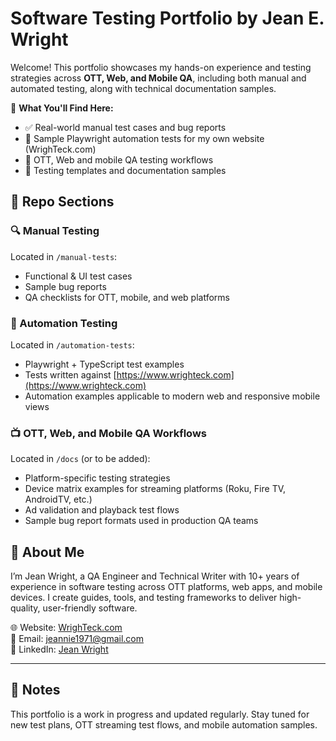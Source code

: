 # Software Testing Portfolio by Jean E. Wright
Welcome! This portfolio showcases my hands-on experience and testing strategies across **OTT, Web, and Mobile QA**, including both manual and automated testing, along with technical documentation samples.

🧪 **What You'll Find Here:**
- ✅ Real-world manual test cases and bug reports
- 🤖 Sample Playwright automation tests for my own website (WrighTeck.com)
- 📱 OTT, Web and mobile QA testing workflows
- 📝 Testing templates and documentation samples
  
## 📂 Repo Sections

### 🔍 Manual Testing
Located in `/manual-tests`:
- Functional & UI test cases
- Sample bug reports
- QA checklists for OTT, mobile, and web platforms

### 🤖 Automation Testing
Located in `/automation-tests`:
- Playwright + TypeScript test examples
- Tests written against [https://www.wrighteck.com](https://www.wrighteck.com)
- Automation examples applicable to modern web and responsive mobile views

### 📺 OTT, Web, and Mobile QA Workflows
Located in `/docs` (or to be added):
- Platform-specific testing strategies
- Device matrix examples for streaming platforms (Roku, Fire TV, AndroidTV, etc.)
- Ad validation and playback test flows
- Sample bug report formats used in production QA teams


## 💼 About Me

I’m Jean Wright, a QA Engineer and Technical Writer with 10+ years of experience in software testing across OTT platforms, web apps, and mobile devices. I create guides, tools, and testing frameworks to deliver high-quality, user-friendly software.

🌐 Website: [WrighTeck.com](https://www.wrighteck.com)  
📧 Email: [jeannie1971@gmail.com](mailto:jeannie1971@gmail.com)  
📌 LinkedIn: [Jean Wright](https://www.linkedin.com/in/jean-wright-42129226/)

---

## 📌 Notes
This portfolio is a work in progress and updated regularly. Stay tuned for new test plans, OTT streaming test flows, and mobile automation samples.
